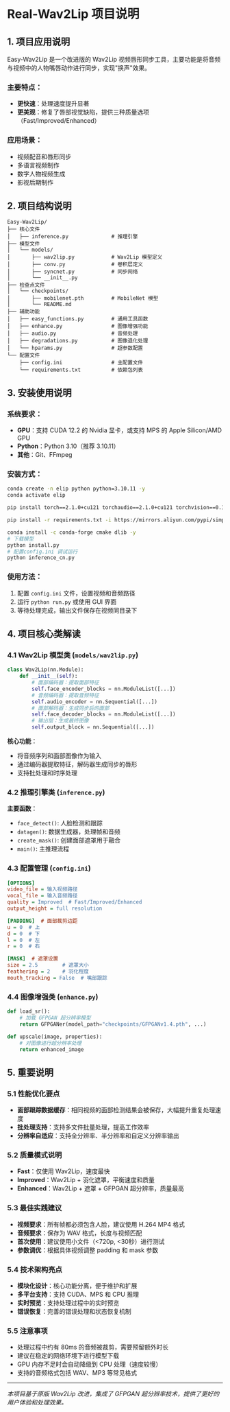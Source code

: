 # Real-Wav2Lip 项目说明

## 1. 项目应用说明

Easy-Wav2Lip 是一个改进版的 Wav2Lip 视频唇形同步工具，主要功能是将音频与视频中的人物嘴唇动作进行同步，实现"换声"效果。

### 主要特点：
- **更快速**：处理速度提升显著
- **更美观**：修复了唇部视觉缺陷，提供三种质量选项（Fast/Improved/Enhanced）

### 应用场景：
- 视频配音和唇形同步
- 多语言视频制作
- 数字人物视频生成
- 影视后期制作

## 2. 项目结构说明

```
Easy-Wav2Lip/
├── 核心文件
│   ├── inference.py              # 推理引擎
├── 模型文件
│   └── models/
│       ├── wav2lip.py            # Wav2Lip 模型定义
│       ├── conv.py               # 卷积层定义
│       ├── syncnet.py            # 同步网络
│       └── __init__.py
├── 检查点文件
│   └── checkpoints/
│       ├── mobilenet.pth         # MobileNet 模型
│       └── README.md
├── 辅助功能
│   ├── easy_functions.py         # 通用工具函数
│   ├── enhance.py                # 图像增强功能
│   ├── audio.py                  # 音频处理
│   ├── degradations.py           # 图像退化处理
│   └── hparams.py                # 超参数配置
└── 配置文件
    ├── config.ini                # 主配置文件
    └── requirements.txt          # 依赖包列表

```

## 3. 安装使用说明

### 系统要求：
- **GPU**：支持 CUDA 12.2 的 Nvidia 显卡，或支持 MPS 的 Apple Silicon/AMD GPU
- **Python**：Python 3.10（推荐 3.10.11）
- **其他**：Git、FFmpeg

### 安装方式：
```bash
conda create -n elip python python=3.10.11 -y
conda activate elip

pip install torch==2.1.0+cu121 torchaudio==2.1.0+cu121 torchvision==0.16.0+cu121 --index-url  https://download.pytorch.org/whl/cu121 

pip install -r requirements.txt -i https://mirrors.aliyun.com/pypi/simple

conda install -c conda-forge cmake dlib -y
# 下载模型
python install.py
# 配置config.ini 调试运行
python inference_cn.py
```

### 使用方法：
1. 配置 `config.ini` 文件，设置视频和音频路径
2. 运行 `python run.py` 或使用 GUI 界面
3. 等待处理完成，输出文件保存在视频同目录下

## 4. 项目核心类解读

### 4.1 Wav2Lip 模型类 (`models/wav2lip.py`)
```python
class Wav2Lip(nn.Module):
    def __init__(self):
        # 面部编码器：提取面部特征
        self.face_encoder_blocks = nn.ModuleList([...])
        # 音频编码器：提取音频特征  
        self.audio_encoder = nn.Sequential([...])
        # 面部解码器：生成同步后的面部
        self.face_decoder_blocks = nn.ModuleList([...])
        # 输出层：生成最终图像
        self.output_block = nn.Sequential([...])
```

**核心功能**：
- 将音频序列和面部图像作为输入
- 通过编码器提取特征，解码器生成同步的唇形
- 支持批处理和时序处理

### 4.2 推理引擎类 (`inference.py`)
**主要函数**：
- `face_detect()`: 人脸检测和跟踪
- `datagen()`: 数据生成器，处理帧和音频
- `create_mask()`: 创建面部遮罩用于融合
- `main()`: 主推理流程

### 4.3 配置管理 (`config.ini`)
```ini
[OPTIONS]
video_file = 输入视频路径
vocal_file = 输入音频路径  
quality = Improved  # Fast/Improved/Enhanced
output_height = full resolution

[PADDING]  # 面部裁剪边距
u = 0  # 上
d = 0  # 下  
l = 0  # 左
r = 0  # 右

[MASK]  # 遮罩设置
size = 2.5        # 遮罩大小
feathering = 2    # 羽化程度
mouth_tracking = False  # 嘴部跟踪
```

### 4.4 图像增强类 (`enhance.py`)
```python
def load_sr():
    # 加载 GFPGAN 超分辨率模型
    return GFPGANer(model_path="checkpoints/GFPGANv1.4.pth", ...)

def upscale(image, properties):
    # 对图像进行超分辨率处理
    return enhanced_image
```

## 5. 重要说明

### 5.1 性能优化要点
- **面部跟踪数据缓存**：相同视频的面部检测结果会被保存，大幅提升重复处理速度
- **批处理支持**：支持多文件批量处理，提高工作效率
- **分辨率自适应**：支持全分辨率、半分辨率和自定义分辨率输出

### 5.2 质量模式说明
- **Fast**：仅使用 Wav2Lip，速度最快
- **Improved**：Wav2Lip + 羽化遮罩，平衡速度和质量
- **Enhanced**：Wav2Lip + 遮罩 + GFPGAN 超分辨率，质量最高

### 5.3 最佳实践建议
- **视频要求**：所有帧都必须包含人脸，建议使用 H.264 MP4 格式
- **音频要求**：保存为 WAV 格式，长度与视频匹配
- **首次使用**：建议使用小文件（<720p, <30秒）进行测试
- **参数调优**：根据具体视频调整 padding 和 mask 参数

### 5.4 技术架构亮点
- **模块化设计**：核心功能分离，便于维护和扩展
- **多平台支持**：支持 CUDA、MPS 和 CPU 推理
- **实时预览**：支持处理过程中的实时预览
- **错误恢复**：完善的错误处理和状态恢复机制

### 5.5 注意事项
- 处理过程中约有 80ms 的音频被裁剪，需要预留额外时长
- 建议在稳定的网络环境下进行模型下载
- GPU 内存不足时会自动降级到 CPU 处理（速度较慢）
- 支持的音频格式包括 WAV、MP3 等常见格式

---

*本项目基于原版 Wav2Lip 改进，集成了 GFPGAN 超分辨率技术，提供了更好的用户体验和处理效果。*